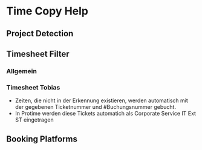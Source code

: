 # Time Copy Help

## Project Detection

## Timesheet Filter

### Allgemein

### Timesheet Tobias
- Zeiten, die nicht in der Erkennung existieren, werden automatisch mit der gegebenen Ticketnummer und #Buchungsnummer gebucht.
- In Protime werden diese Tickets automatich als Corporate Service IT Ext ST eingetragen

## Booking Platforms